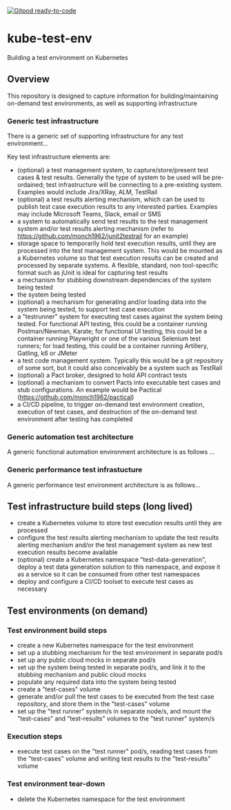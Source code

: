 [![Gitpod ready-to-code](https://img.shields.io/badge/Gitpod-ready--to--code-blue?logo=gitpod)](https://gitpod.io/#https://github.com/monch1962/kube-test-env)

# kube-test-env
Building a test environment on Kubernetes

## Overview
This repository is designed to capture information for building/maintaining on-demand test environments, as well as supporting infrastructure

### Generic test infrastructure
There is a generic set of supporting infrastructure for any test environment...

Key test infrastructure elements are:
- (optional) a test management system, to capture/store/present test cases & test results. Generally the type of system to be used will be pre-ordained; test infrastructure will be connecting to a pre-existing system. Examples would include Jira/XRay, ALM, TestRail
- (optional) a test results alerting mechanism, which can be used to publish test case execution results to any interested parties. Examples may include Microsoft Teams, Slack, email or SMS
- a system to automatically send test results to the test management system and/or test results alerting mechanism (refer to https://github.com/monch1962/junit2testrail for an example)
- storage space to temporarily hold test execution results, until they are processed into the test management system. This would be mounted as a Kubernetes volume so that test execution results can be created and processed by separate systems. A flexible, standard, non tool-specific format such as jUnit is ideal for capturing test results
- a mechanism for stubbing downstream dependencies of the system being tested
- the system being tested
- (optional) a mechanism for generating and/or loading data into the system being tested, to support test case execution
- a "testrunner" system for executing test cases against the system being tested. For functional API testing, this could be a container running Postman/Newman, Karate; for functional UI testing, this could be a container running Playwright or one of the various Selenium test runners; for load testing, this could be a container running Artillery, Gatling, k6 or JMeter
- a test code management system. Typically this would be a git repository of some sort, but it could also conceivably be a system such as TestRail
- (optional) a Pact broker, designed to hold API contract tests
- (optional) a mechanism to convert Pacts into executable test cases and stub configurations. An example would be Pactical (https://github.com/monch1962/pactical)
- a CI/CD pipeline, to trigger on-demand test environment creation, execution of test cases, and destruction of the on-demand test environment after testing has completed

### Generic automation test architecture
A generic functional automation environment architecture is as follows ...


### Generic performance test infrastucture
A generic performance test environment architecture is as follows...

## Test infrastructure build steps (long lived)
- create a Kubernetes volume to store test execution results until they are processed
- configure the test results alerting mechanism to update the test results alerting mechanism and/or the test management system as new test execution results become available
- (optional) create a Kubernetes namespace "test-data-generation", deploy a test data generation solution to this namespace, and expose it as a service so it can be consumed from other test namespaces
- deploy and configure a CI/CD toolset to execute test cases as necessary

## Test environments (on demand) 
### Test environment build steps
- create a new Kubernetes namespace for the test environment
- set up a stubbing mechanism for the test environment in separate pod/s
- set up any public cloud mocks in separate pod/s
- set up the system being tested in separate pod/s, and link it to the stubbing mechanism and public cloud mocks
- populate any required data into the system being tested
- create a "test-cases" volume
- generate and/or pull the test cases to be executed from the test case repository, and store them in the "test-cases" volume
- set up the "test runner" system/s in separate node/s, and mount the "test-cases" and "test-results" volumes to the "test runner" system/s

### Execution steps
- execute test cases on the "test runner" pod/s, reading test cases from the "test-cases" volume and writing test results to the "test-results" volume

### Test environment tear-down
- delete the Kubernetes namespace for the test environment
